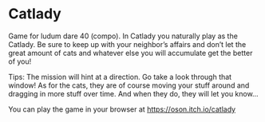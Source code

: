 # Catlady
Game for ludum dare 40 (compo).
In Catlady you naturally play as the Catlady. Be sure to keep up with your neighbor’s affairs and don’t let the great amount of cats and whatever else you will accumulate get the better of you!

Tips: The mission will hint at a direction. Go take a look through that window! 
As for the cats, they are of course moving your stuff around and dragging in more stuff over time. And when they do, they will let you know…

You can play the game in your browser at https://oson.itch.io/catlady
